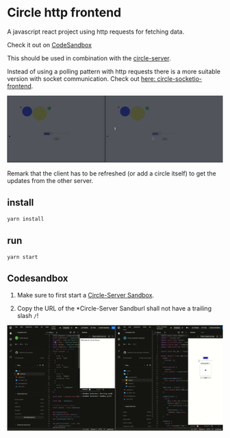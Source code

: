 # Circle http frontend

A javascript react project using http requests for fetching data. 

Check it out on [CodeSandbox](https://codesandbox.io/s/github/lebalz/circle-http-frontend)

This should be used in combination with the [circle-server](https://github.com/lebalz/circle-server).

Instead of using a polling pattern with http requests there is a more suitable version with socket communication. Check out [here: circle-socketio-frontend](https://github.com/lebalz/circle-socketio-frontend). 


![demo](docs/circles-http.gif)

Remark that the client has to be refreshed (or add a circle itself) to get the updates from the other server.

## install

```sh
yarn install
```

## run
```sh
yarn start
```

## Codesandbox

1. Make sure to first start a [Circle-Server Sandbox](https://codesandbox.io/s/github/lebalz/circle-server).

2. Copy the URL of the *Circle-Server Sandburl shall not have a trailing slash `/`!

![config](docs/circle-frontend-config.gif)
